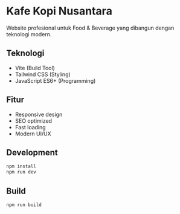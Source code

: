 # Kafe Kopi Nusantara

Website profesional untuk Food & Beverage yang dibangun dengan teknologi modern.

## Teknologi
- Vite (Build Tool)
- Tailwind CSS (Styling)
- JavaScript ES6+ (Programming)

## Fitur
- Responsive design
- SEO optimized
- Fast loading
- Modern UI/UX

## Development
```bash
npm install
npm run dev
```

## Build
```bash
npm run build
```
